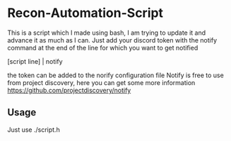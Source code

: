 # Recon-Automation-Script
This is a script which I made using bash, I am trying to update it and advance it as much as I can.
Just add your discord token with the notify command at the end of the line for which you want to get notified

[script line] | notify

the token can be added to the norify configuration file
Notify is free to use from project discovery, here you can get some more information 
https://github.com/projectdiscovery/notify

## Usage

Just use ./script.h <domain name eg. yahoo.com>
